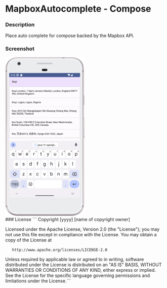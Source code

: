 # MapboxAutocomplete - Compose
### Description
Place auto complete for compose backed by the Mapbox API.
### Screenshot
<img src="/assets/Screenshot_20230505_173705.png" width="250px" height="500px"/>
<br/>
### License
```
Copyright [yyyy] [name of copyright owner]

Licensed under the Apache License, Version 2.0 (the "License");
you may not use this file except in compliance with the License.
You may obtain a copy of the License at

       http://www.apache.org/licenses/LICENSE-2.0

Unless required by applicable law or agreed to in writing, software
distributed under the License is distributed on an "AS IS" BASIS,
WITHOUT WARRANTIES OR CONDITIONS OF ANY KIND, either express or implied.
See the License for the specific language governing permissions and
limitations under the License.```